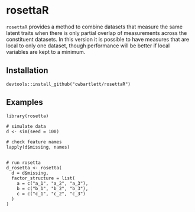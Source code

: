 # rosettaR

`rosettaR` provides a method to combine datasets that measure the same latent traits when there is only partial overlap of measurements across the constituent datasets.  In this version it is possible to have measures that are local to only one dataset, though performance will be better if local variables are kept to a minimum.
## Installation

```{r}
devtools::install_github("cwbartlett/rosettaR")
```

## Examples

```{r}
library(rosetta)

# simulate data
d <- sim(seed = 100)

# check feature names
lapply(d$missing, names)


# run rosetta
d_rosetta <- rosetta(
  d = d$missing,
  factor_structure = list(
    a = c("a_1", "a_2", "a_3"),
    b = c("b_1", "b_2", "b_3"),
    c = c("c_1", "c_2", "c_3")
  )
)
```

